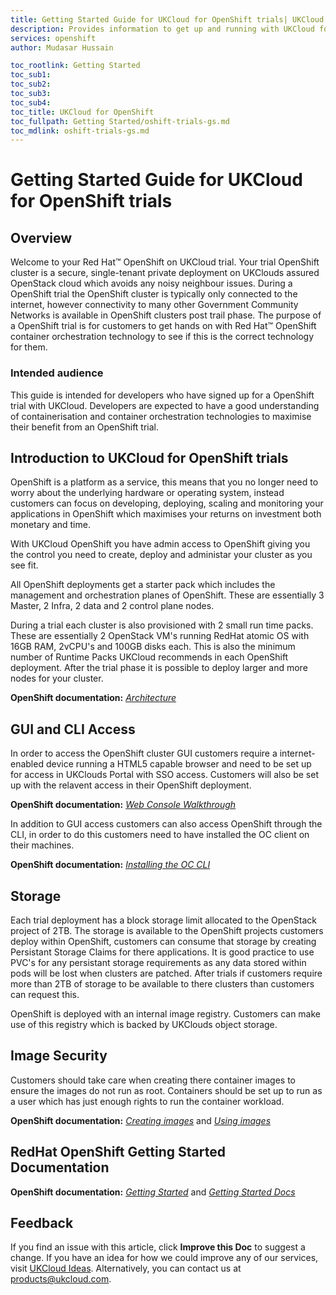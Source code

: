 ```yaml
---
title: Getting Started Guide for UKCloud for OpenShift trials| UKCloud Ltd
description: Provides information to get up and running with UKCloud for OpenShift trials
services: openshift
author: Mudasar Hussain

toc_rootlink: Getting Started
toc_sub1:
toc_sub2:
toc_sub3:
toc_sub4:
toc_title: UKCloud for OpenShift
toc_fullpath: Getting Started/oshift-trials-gs.md
toc_mdlink: oshift-trials-gs.md
---
```


# Getting Started Guide for UKCloud for OpenShift trials

## Overview

Welcome to your Red Hat&trade; OpenShift on UKCloud trial. Your trial OpenShift cluster is a secure, single-tenant private deployment on UKClouds assured OpenStack cloud which avoids any noisy neighbour issues. During a OpenShift trial the OpenShift cluster is typically only connected to the internet, however connectivity to many other Government Community Networks is available in OpenShift clusters post trail phase. The purpose of a OpenShift trial is for customers to get hands on with Red Hat&trade; OpenShift container orchestration technology to see if this is the correct technology for them.

### Intended audience

This guide is intended for developers who have signed up for a OpenShift trial with UKCloud. Developers are expected to have a good understanding of containerisation and container orchestration technologies to maximise their benefit from an OpenShift trial.

## Introduction to UKCloud for OpenShift trials

OpenShift is a platform as a service, this means that you no longer need to worry about the underlying hardware or operating system, instead customers can focus on developing, deploying, scaling and monitoring your applications in OpenShift which maximises your returns on investment both monetary and time.

With UKCloud OpenShift you have admin access to OpenShift giving you the control you need to create, deploy and administar your cluster as you see fit.

All OpenShift deployments get a starter pack which includes the management and orchestration planes of OpenShift. These are essentially 3 Master, 2 Infra, 2 data and 2 control plane nodes.

During a trial each cluster is also provisioned with 2 small run time packs. These are essentially 2 OpenStack VM's running RedHat atomic OS with 16GB RAM, 2vCPU's and 100GB disks each. This is also the minimum number of Runtime Packs UKCloud recommends in each OpenShift deployment. After the trial phase it is possible to deploy larger and more nodes for your cluster.

**OpenShift documentation:** [*Architecture*](https://docs.openshift.com/container-platform/3.11/architecture/index.html)

## GUI and CLI Access

In order to access the OpenShift cluster GUI customers require a internet-enabled device running a HTML5 capable browser and need to be set up for access in UKClouds Portal with SSO access. Customers will also be set up with the relavent access in their OpenShift deployment.

**OpenShift documentation:** [*Web Console Walkthrough*](https://docs.openshift.com/container-platform/3.11/getting_started/developers_console.html)

In addition to GUI access customers can also access OpenShift through the CLI, in order to do this customers need to have installed the OC client on their machines. 

**OpenShift documentation:** [*Installing the OC CLI*](https://docs.openshift.com/container-platform/3.11/cli_reference/get_started_cli.html#installing-the-cli)

## Storage

Each trial deployment has a block storage limit allocated to the OpenStack project of 2TB. The storage is available to the OpenShift projects customers deploy within OpenShift, customers can consume that storage by creating Persistant Storage Claims for there applications. It is good practice to use PVC's for any persistant storage requirements as any data stored within pods will be lost when clusters are patched. After trials if customers require more than 2TB of storage to be available to there clusters than customers can request this. 

OpenShift is deployed with an internal image registry. Customers can make use of this registry which is backed by UKClouds object storage.

## Image Security

Customers should take care when creating there container images to ensure the images do not run as root. Containers should be set up to run as a user which has just enough rights to run the container workload. 

**OpenShift documentation:** [*Creating images*](https://docs.openshift.com/container-platform/3.11/creating_images/index.html) and [*Using images*](https://docs.openshift.com/container-platform/3.11/getting_started/index.html)

## RedHat OpenShift Getting Started Documentation

**OpenShift documentation:** [*Getting Started*](https://www.openshift.com/learn/get-started/) and [*Getting Started Docs*](https://docs.openshift.com/container-platform/3.11/using_images/index.html)

## Feedback

If you find an issue with this article, click **Improve this Doc** to suggest a change. If you have an idea for how we could improve any of our services, visit [UKCloud Ideas](https://ideas.ukcloud.com). Alternatively, you can contact us at <products@ukcloud.com>.
